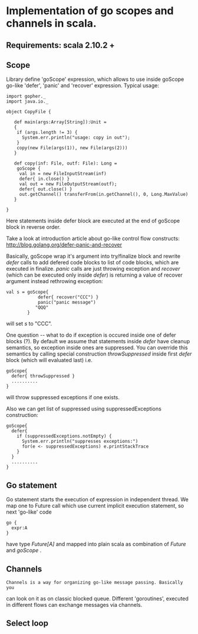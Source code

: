   
 Implementation of go scopes and channels in scala.
 =================================================

 Requirements:  scala 2.10.2 +
 ------------


 
 Scope
 -----

 Library define 'goScope'  expression, which allows to use inside
 goScope go-like 'defer', 'panic' and 'recover' expression.
 Typical usage:

    import gopher._
    import java.io._

    object CopyFile {

       def main(args:Array[String]):Unit =
       {
        if (args.length != 3) {
          System.err.println("usage: copy in out");
        }
        copy(new File(args(1)), new File(args(2)))
       }

       def copy(inf: File, outf: File): Long =
        goScope {
         val in = new FileInputStream(inf)
         defer{ in.close() }
         val out = new FileOutputStream(outf);
         defer{ out.close() }
         out.getChannel() transferFrom(in.getChannel(), 0, Long.MaxValue)
       }
  
    }

  Here statements inside defer block are executed at the end of goScope block
  in reverse order.

  Take a look at introduction article about go-like control flow constructs:
                              http://blog.golang.org/defer-panic-and-recover

  Basically, goScope wrap it's argument into try/finalize block and rewrite
  *defer* calls to add defered code blocks to list of code blocks, which are
  executed in finalize.  *panic* calls are just throwing exception and 
  *recover* (which can be executed only inside *defer*) is returning a value
  of recover argument instead rethrowing exception:

    val s = goScope{ 
                defer{ recover("CCC") } 
                panic("panic message")
               "QQQ" 
            }

  will set *s* to "CCC".

  One question -- what to do if exception is occured inside one of defer blocks (?). By default we assume that statements inside *defer* have cleanup 
 semantics, so exception inside ones are suppressed. You can override this 
 semantics by calling special construction *throwSuppressed* inside first 
 *defer* block (which will evaluated last) i.e.

    goScope{
      defer{ throwSuppressed }
      ..........
    }

 will throw suppressed exceptions if one exists.

 Also we can get list of suppressed using suppressedExceptions construction:

    goScope{
      defer{ 
        if (suppressedExceptions.notEmpty) {
          System.err.println("suppresses exceptions:")
          for(e <- suppressedExceptions) e.printStackTrace
        }
      }
      ..........
    }

    
  Go statement
  ------------

  Go statement starts the execution of expression in independent thread.
  We map one to Future call which use current implicit execution statement, 
  so next 'go-like' code

    go {
      expr:A
    }
  
  have type *Future[A]* and mapped into plain scala as combination of *Future*
  and *goScope* . 

  Channels
  --------

    Channels is a way for organizing go-like message passing. Basically you
can look on it as on classic blocked queue. Different 'goroutines', executed
in different flows can exchange messages via channels.



  Select loop
  ----------

